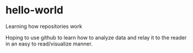 # hello-world
Learning how repositories work

Hoping to use github to learn how to analyze data and relay it to the reader in an easy to read/visualize manner.
